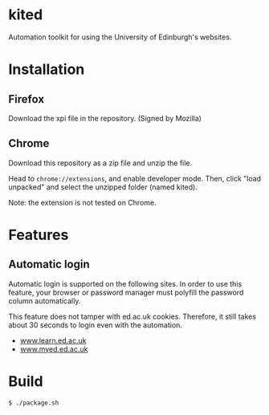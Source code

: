 # kited

Automation toolkit for using the University of Edinburgh's websites.

# Installation

## Firefox

Download the xpi file in the repository. (Signed by Mozilla)

## Chrome

Download this repository as a zip file and unzip the file.

Head to `chrome://extensions`, and enable developer mode. Then, click "load unpacked" and select the unzipped folder (named kited).

Note: the extension is not tested on Chrome.

# Features

## Automatic login

Automatic login is supported on the following sites. In order to use this feature, your browser or password manager must polyfill the password column automatically.

This feature does not tamper with ed.ac.uk cookies. Therefore, it still takes about 30 seconds to login even with the automation.

* www.learn.ed.ac.uk
* www.myed.ed.ac.uk

# Build

```
$ ./package.sh
```
